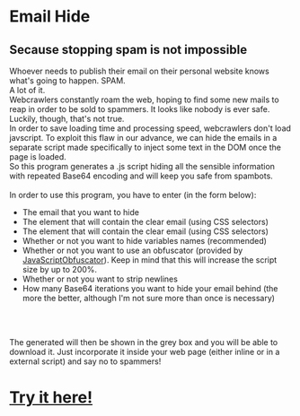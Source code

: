 <h1>Email Hide</h1>
<h2>Secause stopping spam is not impossible</h2>
<p>
  Whoever needs to publish their email on their personal website knows what's going to happen. SPAM. <br>
  A lot of it.<br>
  Webcrawlers constantly roam the web, hoping to find some new mails to reap in order to be sold to spammers.
  It looks like nobody is ever safe. <br>
  Luckily, though, that's not true. <br>
  In order to save loading time and processing speed, webcrawlers don't load javscript.
  To exploit this flaw in our advance, we can hide the emails in a separate script made specifically to inject some text in the DOM once the page is loaded. <br>
  So this program generates a .js script hiding all the sensible information with repeated Base64 encoding and will keep you safe from spambots.
  <br><br>
  In order to use this program, you have to enter (in the form below):
</p>
  <ul>
    <li>The email that you want to hide</li>
    <li>The element that will contain the clear email (using CSS selectors)</li>
    <li>The element that will contain the clear email (using CSS selectors)</li>
    <li>Whether or not you want to hide variables names (recommended)</li>
    <li>Whether or not you want to use an obfuscator (provided by <a href="https://github.com/javascript-obfuscator/javascript-obfuscator">JavaScriptObfuscator</a>).
      <span class="bold">Keep in mind that this will increase the script size by up to 200%.</span>
    <li>Whether or not you want to strip newlines</li>
    <li>How many Base64 iterations you want to hide your email behind (the more the better, although I'm not sure more than once is necessary)</li>
  </ul>
  <br><br>
  <p>
    The generated will then be shown in the grey box and you will be able to download it.
    Just incorporate it inside your web page (either inline or in a external script)
    and say no to spammers!
  </p>

<h1><a href="https://lorossi.github.io/email-hide/">Try it here!</a></h1>
